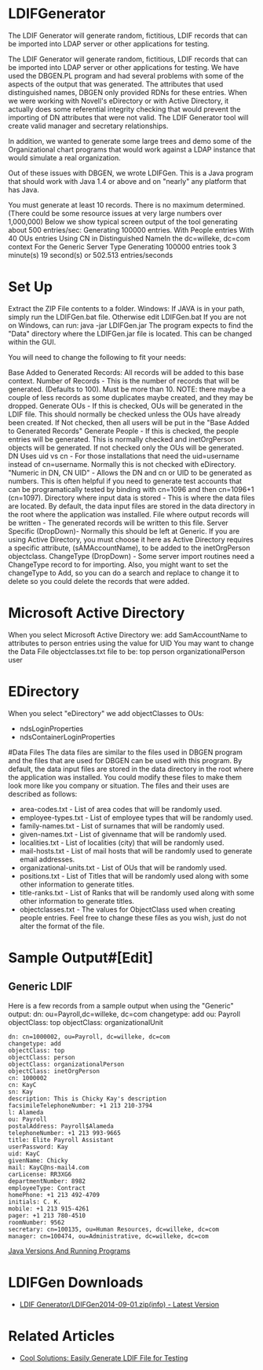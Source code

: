 # LDIFGenerator
The LDIF Generator will generate random, fictitious, LDIF records that can be imported into LDAP server or other applications for testing.

The LDIF Generator will generate random, fictitious, LDIF records that can be imported into LDAP server or other applications for testing.
We have used the DBGEN.PL program and had several problems with some of the aspects of the output that was generated. The attributes that used distinguished names, DBGEN only provided RDNs for these entries. When we were working with Novell's eDirectory or with Active Directory, it actually does some referential integrity checking that would prevent the importing of DN attributes that were not valid. The LDIF Generator tool will create valid manager and secretary relationships.

In addition, we wanted to generate some large trees and demo some of the Organizational chart programs that would work against a LDAP instance that would simulate a real organization.

Out of these issues with DBGEN, we wrote LDIFGen. This is a Java program that should work with Java 1.4 or above and on "nearly" any platform that has Java.

You must generate at least 10 records. There is no maximum determined. (There could be some resource issues at very large numbers over 1,000,000) Below we show typical screen output of the tool generating about 500 entries/sec:
    Generating 100000 entries.
    With People entries With 40 OUs entries
    Using CN in Distinguished NameIn the dc=willeke, dc=com context
    For the Generic Server Type
    Generating 100000 entries took 3 minute(s) 19 second(s)  or 502.513 entries/seconds

# Set Up
Extract the ZIP File contents to a folder.
Windows: If JAVA is in your path, simply run the LDIFGen.bat file. Otherwise edit LDIFGen.bat
If you are not on Windows, can run:
java -jar LDIFGen.jar
The program expects to find the "Data" directory where the LDIFGen.jar file is located. This can be changed within the GUI.

You will need to change the following to fit your needs:

Base Added to Generated Records: All records will be added to this base context.
Number of Records - This is the number of records that will be generated. (Defaults to 100). Must be more than 10. NOTE: there maybe a couple of less records as some duplicates maybe created, and they may be dropped.
Generate OUs - If this is checked, OUs will be generated in the LDIF file. This should normally be checked unless the OUs have already been created. If Not checked, then all users will be put in the "Base Added to Generated Records"
Generate People - If this is checked, the people entries will be generated. This is normally checked and inetOrgPerson objects will be generated. If not checked only the OUs will be generated.
DN Uses uid vs cn - For those installations that need the uid=username instead of cn=username. Normally this is not checked with eDirectory.
"Numeric in DN, CN UID" - Allows the DN and cn or UID to be generated as numbers. This is often helpful if you need to generate test accounts that can be programatically tested by binding with cn=1096 and then cn=1096+1 (cn=1097).
Directory where input data is stored - This is where the data files are located. By default, the data input files are stored in the data directory in the root where the application was installed.
File where output records will be written - The generated records will be written to this file.
Server Specific (DropDown)- Normally this should be left at Generic. If you are using Active Directory, you must choose it here as Active Directory requires a specific attribute, (sAMAccountName), to be added to the inetOrgPerson objectclass.
ChangeType (DropDown) - Some server import routines need a ChangeType record to for importing. Also, you might want to set the changeType to Add, so you can do a search and replace to change it to delete so you could delete the records that were added.

# Microsoft Active Directory
When you select Microsoft Active Directory we:
add SamAccountName to attributes to person entries using the value for UID
You may want to change the Data File objectclasses.txt file to be:
    top
    person
    organizationalPerson
    user

# EDirectory
When you select "eDirectory" we add objectClasses to OUs:
* ndsLoginProperties
* ndsContainerLoginProperties

#Data Files
The data files are similar to the files used in DBGEN program and the files that are used for DBGEN can be used with this program. By default, the data input files are stored in the data directory in the root where the application was installed. You could modify these files to make them look more like you company or situation. The files and their uses are described as follows:
* area-codes.txt - List of area codes that will be randomly used.
* employee-types.txt - List of employee types that will be randomly used.
* family-names.txt - List of surnames that will be randomly used.
* given-names.txt - List of givenname that will be randomly used.
* localities.txt - List of localities (city) that will be randomly used.
* mail-hosts.txt - List of mail hosts that will be randomly used to generate email addresses.
* organizational-units.txt - List of OUs that will be randomly used.
* positions.txt - List of Titles that will be randomly used along with some other information to generate titles.
* title-ranks.txt - List of Ranks that will be randomly used along with some other information to generate titles.
* objectclasses.txt - The values for ObjectClass used when creating people entries.
Feel free to change these files as you wish, just do not alter the format of the file.


# Sample Output#[Edit]
## Generic LDIF
Here is a few records from a sample output when using the "Generic" output:
    dn: ou=Payroll,dc=willeke, dc=com
    changetype: add
    ou: Payroll
    objectClass: top
    objectClass: organizationalUnit


    dn: cn=1000002, ou=Payroll, dc=willeke, dc=com
    changetype: add
    objectClass: top
    objectClass: person
    objectClass: organizationalPerson
    objectClass: inetOrgPerson
    cn: 1000002
    cn: KayC
    sn: Kay
    description: This is Chicky Kay's description
    facsimileTelephoneNumber: +1 213 210-3794
    l: Alameda
    ou: Payroll
    postalAddress: Payroll$Alameda
    telephoneNumber: +1 213 993-9665
    title: Elite Payroll Assistant
    userPassword: Kay
    uid: KayC
    givenName: Chicky
    mail: KayC@ns-mail4.com
    carLicense: RR3XG6
    departmentNumber: 8982
    employeeType: Contract
    homePhone: +1 213 492-4709
    initials: C. K.
    mobile: +1 213 915-4261
    pager: +1 213 780-4510
    roomNumber: 9562
    secretary: cn=100135, ou=Human Resources, dc=willeke, dc=com
    manager: cn=100474, ou=Administrative, dc=willeke, dc=com 

[Java Versions And Running Programs](http://ldapwiki.com/wiki/Java%20Versions%20And%20Running%20Programs)

# LDIFGen Downloads
* [LDIF Generator/LDIFGen2014-09-01.zip(info) - Latest Version](http://ldapwiki.com/wiki/Java%20Versions%20And%20Running%20Programs)

# Related Articles 
* [Cool Solutions: Easily Generate LDIF File for Testing](https://www.netiq.com/communities/cool-solutions/cool_tools/easily-generate-ldif-file-testing/)

